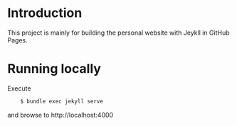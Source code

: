 # Introduction
This project is mainly for building the personal website with Jeykll in GitHub Pages.

# Running locally
Execute

```bash
    $ bundle exec jekyll serve
```
and browse to http://localhost:4000